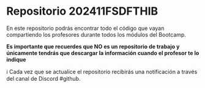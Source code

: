 # Repositorio 202411FSDFTHIB

En este repositorio podrás encontrar todo el código que vayan compartiendo los
profesores durante todos los módulos del Bootcamp.

**Es importante que recuerdes que NO es un repositorio de trabajo y únicamente
tendrás que descargar la información cuando el profesor te lo indique**

ℹ️ Cada vez que se actualice el repositorio recibirás una notificación a través
del canal de Discord #github.
